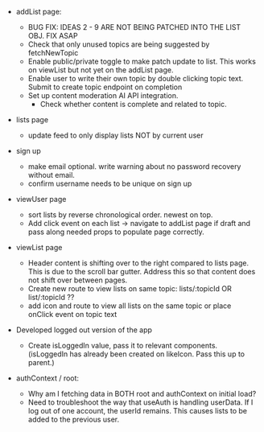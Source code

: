 
- addList page:
    - BUG FIX: IDEAS 2 - 9 ARE NOT BEING PATCHED INTO THE LIST OBJ. FIX ASAP
    - Check that only unused topics are being suggested by fetchNewTopic
    - Enable public/private toggle to make patch update to list. This works on viewList but not yet on the addList page.
    - Enable user to write their own topic by double clicking topic text. Submit to create topic endpoint on completion
    - Set up content moderation AI API integration.
        - Check whether content is complete and related to topic. 


- lists page
    - update feed to only display lists NOT by current user

- sign up
    - make email optional. write warning about no password recovery without email.
    - confirm username needs to be unique on sign up

- viewUser page
    - sort lists by reverse chronological order. newest on top.
    - Add click event on each list -> navigate to addList page if draft and pass along needed props to populate page correctly.

- viewList page
    - Header content is shifting over to the right compared to lists page. This is due to the scroll bar gutter. Address this so that content does not shift over between pages.
    - Create new route to view lists on same topic: lists/:topicId OR list/:topicId ??
    - add icon and route to view all lists on the same topic or place onClick event on topic text


- Developed logged out version of the app
    - Create isLoggedIn value, pass it to relevant components. (isLoggedIn has already been created on likeIcon. Pass this up to parent.)


- authContext / root:
    - Why am I fetching data in BOTH root and authContext on initial load?
    - Need to troubleshoot the way that useAuth is handling userData. 
        If I log out of one account, the userId remains. This causes lists to be added to the previous user. 



